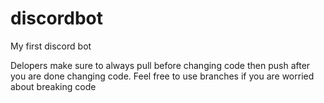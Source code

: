 # discordbot
My first discord bot

Delopers make sure to always pull before changing code then push after you are done changing code.
Feel free to use branches if you are worried about breaking code
